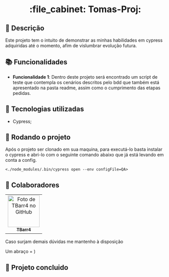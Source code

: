 <h1 align="center">:file_cabinet: Tomas-Proj:</h1>

## :memo: Descrição
Este projeto tem o intuito de demonstrar as minhas habilidades em cypress adquiridas até o momento, afim de vislumbrar evolução futura.

## :books: Funcionalidades
* <b>Funcionalidade 1</b>: Dentro deste projeto será encontrado um script de teste que contempla os cenários descritos pelo bdd que também está apresentado na pasta readme, assim como o cumprimento das etapas pedidas.

## :wrench: Tecnologias utilizadas
* Cypress;

## :rocket: Rodando o projeto
Após o projeto ser clonado em sua maquina, para  executá-lo basta instalar o cypress e abri-lo com o seguinte comando abaixo que já está levando em conta a config.
```
<./node_modules/.bin/cypress open --env configFile=QA>
```

## :handshake: Colaboradores
<table>
  <tr>
    <td align="center">
      <a href="https://github.com/TBarr4">
        <img src="https://avatars.githubusercontent.com/u/106219774?v=4" width="100px;" alt="Foto de TBarr4 no GitHub"/><br>
        <sub>
          <b>TBarr4</b>
        </sub>
      </a>
    </td>
  </tr>
</table>
Caso surjam demais dúvidas me mantenho à disposição

Um abraço = )
## :dart: Projeto concluido 